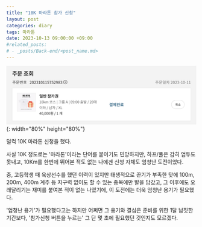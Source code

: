 ```yaml
---
title: "10K 마라톤 참가 신청"
layout: post
categories: diary
tags: 마라톤
date: 2023-10-13 09:00:00 +09:00
#related_posts:
# - _posts/Back-end/<post_name.md>
---
```


![image](/assets/img/application.png){: width="80%" height="80%"} <br/>

덜컥 10K 마라톤 신청을 했다.

사실 10K 정도로는 '마라톤'이라는 단어를 붙이기도 민망하지만, 하프/풀은 감히 엄두도 못내고, 10Km를 한번에 뛰어본 적도 없는 나에겐 신청 자체도 엄청난 도전이었다.

중, 고등학생 때 육상선수를 했던 이력이 있지만 태생적으로 끈기가 부족한 탓에 100m, 200m, 400m 계주 등 지구력 없이도 할 수 있는 종목에만 발을 담갔고, 그 이후에도 오래달리기는 재미를 붙여본 적이 없는 나였기에, 이 도전에는 더욱 엄청난 용기가 필요했다. 

'엄청난 용기'가 필요했다고는 하지만 어쩌면 그 용기와 결심은 준비를 위한 1달 남짓한 기간보다, '참가신청 버튼을 누르는' 그 단 몇 초에 필요했던 것인지도 모르겠다. 